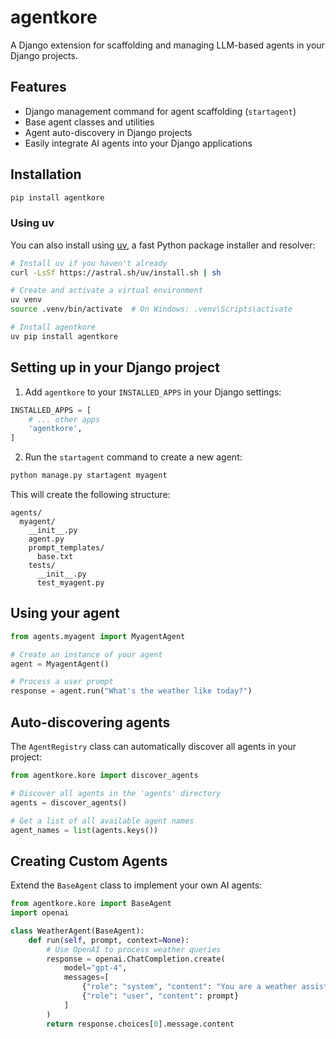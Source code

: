 # agentkore

A Django extension for scaffolding and managing LLM-based agents in your Django projects.

## Features

- Django management command for agent scaffolding (`startagent`)
- Base agent classes and utilities
- Agent auto-discovery in Django projects
- Easily integrate AI agents into your Django applications

## Installation

```bash
pip install agentkore
```

### Using uv

You can also install using [uv](https://github.com/astral-sh/uv), a fast Python package installer and resolver:

```bash
# Install uv if you haven't already
curl -LsSf https://astral.sh/uv/install.sh | sh

# Create and activate a virtual environment
uv venv
source .venv/bin/activate  # On Windows: .venv\Scripts\activate

# Install agentkore
uv pip install agentkore
```

## Setting up in your Django project

1. Add `agentkore` to your `INSTALLED_APPS` in your Django settings:

```python
INSTALLED_APPS = [
    # ... other apps
    'agentkore',
]
```

2. Run the `startagent` command to create a new agent:

```bash
python manage.py startagent myagent
```

This will create the following structure:
```
agents/
  myagent/
    __init__.py
    agent.py
    prompt_templates/
      base.txt
    tests/
      __init__.py
      test_myagent.py
```

## Using your agent

```python
from agents.myagent import MyagentAgent

# Create an instance of your agent
agent = MyagentAgent()

# Process a user prompt
response = agent.run("What's the weather like today?")
```

## Auto-discovering agents

The `AgentRegistry` class can automatically discover all agents in your project:

```python
from agentkore.kore import discover_agents

# Discover all agents in the 'agents' directory
agents = discover_agents()

# Get a list of all available agent names
agent_names = list(agents.keys())
```

## Creating Custom Agents

Extend the `BaseAgent` class to implement your own AI agents:

```python
from agentkore.kore import BaseAgent
import openai

class WeatherAgent(BaseAgent):
    def run(self, prompt, context=None):
        # Use OpenAI to process weather queries
        response = openai.ChatCompletion.create(
            model="gpt-4",
            messages=[
                {"role": "system", "content": "You are a weather assistant."},
                {"role": "user", "content": prompt}
            ]
        )
        return response.choices[0].message.content
```
